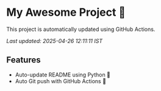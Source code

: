 # My Awesome Project 🚀

This project is automatically updated using GitHub Actions.

_Last updated: 2025-04-26 12:11:11 IST_

## Features
- Auto-update README using Python 🐍
- Auto Git push with GitHub Actions 🤖
